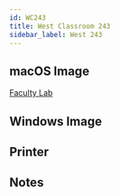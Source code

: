 ```yaml
---
id: WC243
title: West Classroom 243
sidebar_label: West 243
---
```


## macOS Image
[Faculty Lab](image-mac-facultylab.md)

## Windows Image

## Printer

## Notes
